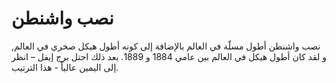 # نصب واشنطن

نصب واشنطن أطول مسلّة في العالم بالإضافة إلى كونه أطول هيكل صخري في العالم, و
لقد كان أطول هيكل في العالم بين عامي 1884 و 1889. بعد ذلك احتل برج إيفل – انظر
إلى اليمين عالياً - هذا الترتيب.
